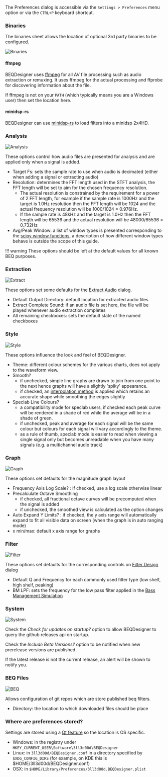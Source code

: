The Preferences dialog is accessible via the `Settings > Preferences` menu option or via the `CTRL+P` keyboard shortcut.

### Binaries

The binaries sheet allows the location of optional 3rd party binaries to be configured.

![Binaries](../img/preferences_binaries.png)

#### ffmpeg

BEQDesigner uses [ffmpeg](https://ffmpeg.org/) for all AV file processing such as audio extraction or remuxing. It uses ffmpeg for the actual processing and ffprobe for discovering information about the file.

If ffmpeg is not on your `PATH` (which typically means you are a Windows user) then set the location here.

#### minidsp-rs

BEQDesigner can use [minidsp-rs](https://github.com/mrene/minidsp-rs) to load filters into a minidsp 2x4HD. 

### Analysis

![Analysis](../img/preferences_analysis.png)

These options control how audio files are presented for analysis and are applied only when a signal is added.

* Target Fs: sets the sample rate to use when audio is decimated (either when adding a signal or extracting audio)
* Resolution: determines the FFT length used in the STFT analysis, the FFT length will be set to aim for the chosen frequency resolution. 
    * The actual resolution is constrained by the requirement for a power of 2 FFT length, for example if the sample rate is 1000Hz and the target is 1.0Hz resolution then the FFT length will be 1024 and the actual frequency resolution will be 1000/1024 = 0.976Hz. 
    * If the sample rate is 48kHz and the target is 1.0Hz then the FFT length will be 65536 and the actual resolution will be 48000/65536 = 0.732Hz
* Avg/Peak Window: a list of window types is presented corresponding to the [scipy window functions](https://docs.scipy.org/doc/scipy/reference/signal.windows.html#module-scipy.signal.windows), a description of how different window types behave is outside the scope of this guide.

!!! warning
    These options should be left at the default values for all known BEQ purposes.
    
### Extraction

![Extract](../img/preferences_extraction.png)

These options set some defaults for the [Extract Audio](./extract_audio.md) dialog.

* Default Output Directory: default location for extracted audio files
* Extract Complete Sound: if an audio file is set here, the file will be played whenever audio extraction completes
* All remaining checkboxes: sets the default state of the named checkboxes

### Style

![Style](../img/preferences_style.png)

These options influence the look and feel of BEQDesigner.

* Theme: different colour schemes for the various charts, does not apply to the waveform view.
* Smooth?
    * if unchecked, simple line graphs are drawn to join from one point to the next hence graphs will have a slightly 'spiky' appearance.
    * if checked, an [interpolation method](https://docs.scipy.org/doc/scipy/reference/generated/scipy.interpolate.PchipInterpolator.html#scipy.interpolate.PchipInterpolator) is applied which retains an accurate shape while smoothing the edges slightly
* Speclab Line Colours?
    * a compatibility mode for speclab users, if checked each peak curve will be rendered in a shade of red while the average will be in a shade of green.
    * if unchecked, peak and average for each signal will be the same colour but colours for each signal will vary accordingly to the theme. 
    * as a rule of thumb, speclab mode is easier to read when viewing a single signal only but becomes unreadable when you have many signals (e.g. a multichannel audio track)

### Graph

![Graph](../img/preferences_graph.png)

These options set defaults for the magnitude graph layout

* Frequency Axis Log Scale? : if checked, use a log scale otherwise linear
* Precalculate Octave Smoothing
  * if checked, all fractional octave curves will be precomputed when the signal is added
  * if unchecked, the smoothed view is calculated as the option changes
* Auto Expand Y Limits? : if checked, the y axis range will automatically expand to fit all visible data on screen (when the graph is in auto ranging mode)
* x min/max: default x axis range for graphs

### Filter

![Filter](../img/preferences_defaults.png)

These options set defaults for the corresponding controls on [Filter Design](./add_filter.md) dialog 

* Default Q and Frequency for each commonly used filter type (low shelf, high shelf, peaking) 
* BM LPF: sets the frequency for the low pass filter applied in the [Bass Management Simulation](../workflow/bass_management.md)

### System

![System](../img/preferences_system.png)

Check the *Check for updates on startup?* option to allow BEQDesigner to query the github releases api on startup. 

Check the *Include Beta Versions?* option to be notified when new prerelease versions are published.

If the latest release is not the current release, an alert will be shown to notify you.

### BEQ Files

![BEQ](../img/preferences_beq.png)

Allows configuration of git repos which are store published beq filters. 

* Directory: the location to which downloaded files should be place

### Where are preferences stored?

Settings are stored using a [Qt feature](https://doc.qt.io/qt-5/qsettings.html#locations-where-application-settings-are-stored) so the location is OS specific.

* Windows: in the registry under `HKEY_CURRENT_USER\Software\3ll3d00d\BEQDesigner`
* Linux: in `3ll3d00d/BEQDesigner.conf` in a directory specified by `$XDG_CONFIG_DIRS` (for example, on KDE this is $HOME/3ll3d00d/BEQDesigner.conf)
* OSX: in `$HOME/Library/Preferences/3ll3d00d.BEQDesigner.plist`
